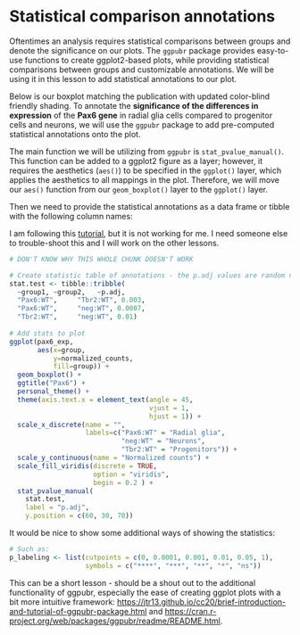 # Statistical comparison annotations

Oftentimes an analysis requires statistical comparisons between groups and denote the significance on our plots. The `ggpubr` package provides easy-to-use functions to create ggplot2-based plots, while providing statistical comparisons between groups and customizable annotations. We will be using it in this lesson to add statistical annotations to our plot.

Below is our boxplot matching the publication with updated color-blind friendly shading. To annotate the **significance of the differences in expression** of the **Pax6 gene** in radial glia cells compared to progenitor cells and neurons, we will use the `ggpubr` package to add pre-computed statistical annotations onto the plot.

The main function we will be utilizing from `ggpubr` is `stat_pvalue_manual()`. This function can be added to a ggplot2 figure as a layer; however, it requires the aesthetics (`aes()`) to be specified in the `ggplot()` layer, which applies the aesthetics to all mappings in the plot. Therefore, we will move our `aes()` function from our `geom_boxplot()` layer to the `ggplot()` layer.

Then we need to provide the statistical annotations as a data frame or tibble with the following column names: 

I am following this [tutorial](https://www.datanovia.com/en/blog/ggpubr-how-to-add-p-values-generated-elsewhere-to-a-ggplot/), but it is not working for me. I need someone else to trouble-shoot this and I will work on the other lessons.

```r
# DON'T KNOW WHY THIS WHOLE CHUNK DOESN'T WORK

# Create statistic table of annotations - the p.adj values are random numbers I chose
stat.test <- tibble::tribble(
  ~group1, ~group2,   ~p.adj,    
  "Pax6:WT",     "Tbr2:WT", 0.003,
  "Pax6:WT",     "neg:WT", 0.0007,
  "Tbr2:WT",     "neg:WT", 0.01)
                            
# Add stats to plot
ggplot(pax6_exp, 
       aes(x=group,
           y=normalized_counts,
           fill=group)) +
  geom_boxplot() +
  ggtitle("Pax6") +
  personal_theme() +
  theme(axis.text.x = element_text(angle = 45, 
                                   vjust = 1, 
                                   hjust = 1)) +
  scale_x_discrete(name = "",
                   labels=c("Pax6:WT" = "Radial glia",
                            "neg:WT" = "Neurons", 
                            "Tbr2:WT" = "Progenitors")) +
  scale_y_continuous(name = "Normalized counts") +
  scale_fill_viridis(discrete = TRUE,
                     option = "viridis",
                     begin = 0.2 ) +
  stat_pvalue_manual(
    stat.test,
    label = "p.adj",
    y.position = c(60, 30, 70))

```

It would be nice to show some additional ways of showing the statistics: 

```r
# Such as:
p_labeling <- list(cutpoints = c(0, 0.0001, 0.001, 0.01, 0.05, 1), 
                   symbols = c("****", "***", "**", "*", "ns"))
```                   

This can be a short lesson - should be a shout out to the additional functionality of ggpubr, especially the ease of creating ggplot plots with a bit more intuitive framework: https://jtr13.github.io/cc20/brief-introduction-and-tutorial-of-ggpubr-package.html and https://cran.r-project.org/web/packages/ggpubr/readme/README.html.
